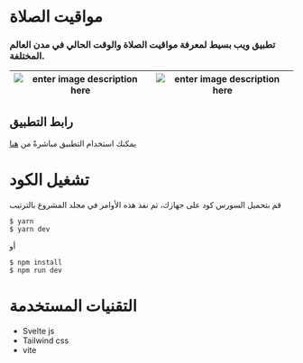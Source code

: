 
# مواقيت الصلاة

### تطبيق ويب بسيط لمعرفة مواقيت الصلاة والوقت الحالي في مدن العالم المختلفة.

| ![enter image description here](https://i.ibb.co/PZFJgsz/Screenshot-from-2022-09-22-19-34-48.png) | ![enter image description here](https://i.ibb.co/6PZ2Ktp/Screenshot-from-2022-09-22-19-34-39.png) |
|--|--|

## رابط التطبيق

يمكنك استخدام التطبيق مباشرةً من [هنا](https://mawaqeet.netlify.app/)

# تشغيل الكود

قم بتحميل السورس كود على جهازك، ثم نفذ هذه الأوامر في مجلد المشروع بالترتيب

    $ yarn
    $ yarn dev
أو

    $ npm install
    $ npm run dev

# التقنيات المستخدمة

 - Svelte js
 - Tailwind css
 - vite
